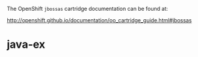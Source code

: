 The OpenShift `jbossas` cartridge documentation can be found at:

http://openshift.github.io/documentation/oo_cartridge_guide.html#jbossas
# java-ex
